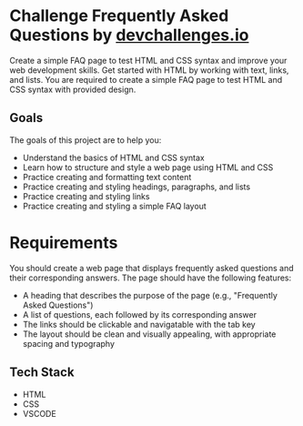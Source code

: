 # Challenge Frequently Asked Questions by [devchallenges.io](https://devchallenges.io)
Create a simple FAQ page to test HTML and CSS syntax and improve your web development skills. Get started with HTML by working with text, links, and lists.
You are required to create a simple FAQ page to test HTML and CSS syntax with provided design.

## Goals
The goals of this project are to help you:

- Understand the basics of HTML and CSS syntax
- Learn how to structure and style a web page using HTML and CSS
- Practice creating and formatting text content
- Practice creating and styling headings, paragraphs, and lists
- Practice creating and styling links
- Practice creating and styling a simple FAQ layout

# Requirements
You should create a web page that displays frequently asked questions and their corresponding answers. The page should have the following features:

- A heading that describes the purpose of the page (e.g., "Frequently Asked Questions")
- A list of questions, each followed by its corresponding answer
- The links should be clickable and navigatable with the tab key
- The layout should be clean and visually appealing, with appropriate spacing and typography

## Tech Stack
- HTML
- CSS
- VSCODE
